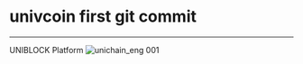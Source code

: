 # univcoin first git commit

---------
UNIBLOCK Platform
![unichain_eng 001](https://user-images.githubusercontent.com/47349139/53152098-1317d000-35f8-11e9-8a62-a8356c87c323.jpeg)
